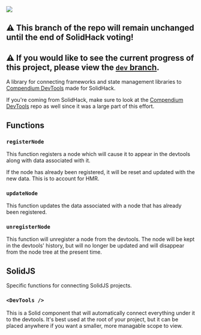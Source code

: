 <img src="https://assets.solidjs.com/banner?project=Compendium DevTools Connector" />

## ⚠️ This branch of the repo will remain unchanged until the end of SolidHack voting! 

## ⚠️ If you would like to see the current progress of this project, please view the [`dev` branch](https://github.com/CompendiumDevTools/library/branches/dev).

A library for connecting frameworks and state management libraries to [Compendium DevTools](https://github.com/CompendiumDevTools/devtools) made for SolidHack.

If you're coming from SolidHack, make sure to look at the [Compendium DevTools](https://github.com/CompendiumDevTools/devtools) repo as well since it was a large part of this effort.

## Functions

### `registerNode`

This function registers a node which will cause it to appear in the devtools along with data associated with it.

If the node has already been registered, it will be reset and updated with the new data. This is to account for HMR.

### `updateNode`

This function updates the data associated with a node that has already been registered.

### `unregisterNode`

This function will unregister a node from the devtools. The node will be kept in the devtools' history, but will no longer be updated and will disappear from the node tree at the present time.

## SolidJS

Specific functions for connecting SolidJS projects.

### `<DevTools />`

This is a Solid component that will automatically connect everything under it to the devtools. It's best used at the root of your project, but it can be placed anywhere if you want a smaller, more managable scope to view.
